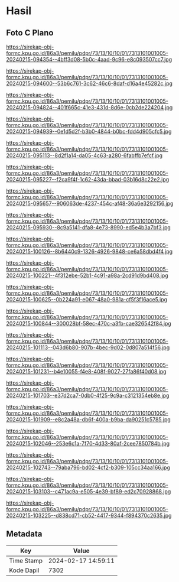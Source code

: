# Hasil

## Foto C Plano

https://sirekap-obj-formc.kpu.go.id/86a3/pemilu/pdpr/73/13/10/10/01/7313101001005-20240215-094354--4bff3d08-5b0c-4aad-9c96-e8c093507cc7.jpg

https://sirekap-obj-formc.kpu.go.id/86a3/pemilu/pdpr/73/13/10/10/01/7313101001005-20240215-094600--53b6c761-3c62-46c6-8daf-d16a4e45282c.jpg

https://sirekap-obj-formc.kpu.go.id/86a3/pemilu/pdpr/73/13/10/10/01/7313101001005-20240215-094824--401f665c-41e3-431d-8d6e-0cb2de224204.jpg

https://sirekap-obj-formc.kpu.go.id/86a3/pemilu/pdpr/73/13/10/10/01/7313101001005-20240215-094939--0e1d5d2f-b3b0-4844-b0bc-fdd4d905cfc5.jpg

https://sirekap-obj-formc.kpu.go.id/86a3/pemilu/pdpr/73/13/10/10/01/7313101001005-20240215-095113--8d2f1a14-da05-4c63-a280-6fabffb7efcf.jpg

https://sirekap-obj-formc.kpu.go.id/86a3/pemilu/pdpr/73/13/10/10/01/7313101001005-20240215-095227--f2ca9f4f-1c62-43da-bbad-03b16d8c22e2.jpg

https://sirekap-obj-formc.kpu.go.id/86a3/pemilu/pdpr/73/13/10/10/01/7313101001005-20240215-095657--906063de-4237-454c-af48-36a6e3292156.jpg

https://sirekap-obj-formc.kpu.go.id/86a3/pemilu/pdpr/73/13/10/10/01/7313101001005-20240215-095930--8c9a5141-dfa8-4e73-8990-ed5e4b3a7bf3.jpg

https://sirekap-obj-formc.kpu.go.id/86a3/pemilu/pdpr/73/13/10/10/01/7313101001005-20240215-100126--8b6440c9-1326-4926-9848-ce6a58dbd4f4.jpg

https://sirekap-obj-formc.kpu.go.id/86a3/pemilu/pdpr/73/13/10/10/01/7313101001005-20240215-100221--4f312ebe-52b1-4c91-a98a-2cd91d9bd408.jpg

https://sirekap-obj-formc.kpu.go.id/86a3/pemilu/pdpr/73/13/10/10/01/7313101001005-20240215-100625--0b224a91-e067-48a0-981a-cf5f3f16ace5.jpg

https://sirekap-obj-formc.kpu.go.id/86a3/pemilu/pdpr/73/13/10/10/01/7313101001005-20240215-100844--300028bf-58ec-470c-a3fb-cae326542f84.jpg

https://sirekap-obj-formc.kpu.go.id/86a3/pemilu/pdpr/73/13/10/10/01/7313101001005-20240215-101113--043d6b80-907b-4bec-9d02-0d807a514f56.jpg

https://sirekap-obj-formc.kpu.go.id/86a3/pemilu/pdpr/73/13/10/10/01/7313101001005-20240215-101231--b4e10055-f4e8-408f-9027-27fa86f40d08.jpg

https://sirekap-obj-formc.kpu.go.id/86a3/pemilu/pdpr/73/13/10/10/01/7313101001005-20240215-101703--e37d2ca7-0db0-4f25-9c9a-c3121354eb8e.jpg

https://sirekap-obj-formc.kpu.go.id/86a3/pemilu/pdpr/73/13/10/10/01/7313101001005-20240215-101909--e8c2a48a-db6f-400a-b9ba-da90251c5785.jpg

https://sirekap-obj-formc.kpu.go.id/86a3/pemilu/pdpr/73/13/10/10/01/7313101001005-20240215-102046--253e6c1a-7f70-4d33-80af-2cee7850784b.jpg

https://sirekap-obj-formc.kpu.go.id/86a3/pemilu/pdpr/73/13/10/10/01/7313101001005-20240215-102743--79aba796-bd02-4cf2-b309-105cc34aa166.jpg

https://sirekap-obj-formc.kpu.go.id/86a3/pemilu/pdpr/73/13/10/10/01/7313101001005-20240215-103103--c471ac9a-e505-4e39-bf89-ed2c70928868.jpg

https://sirekap-obj-formc.kpu.go.id/86a3/pemilu/pdpr/73/13/10/10/01/7313101001005-20240215-103225--d838cd71-cb52-4417-9344-f894370c2635.jpg


## Metadata

| Key        | Value               |
| ---------- | ------------------- |
| Time Stamp | 2024-02-17 14:59:11 |
| Kode Dapil | 7302                |



